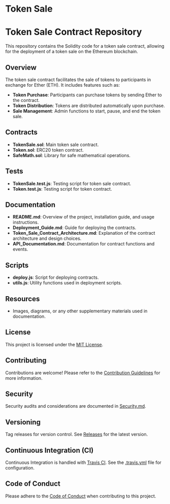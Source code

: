# Token Sale

# Token Sale Contract Repository

This repository contains the Solidity code for a token sale contract, allowing for the deployment of a token sale on the Ethereum blockchain.

## Overview

The token sale contract facilitates the sale of tokens to participants in exchange for Ether (ETH). It includes features such as:

- **Token Purchase**: Participants can purchase tokens by sending Ether to the contract.
- **Token Distribution**: Tokens are distributed automatically upon purchase.
- **Sale Management**: Admin functions to start, pause, and end the token sale.

## Contracts

- **TokenSale.sol**: Main token sale contract.
- **Token.sol**: ERC20 token contract.
- **SafeMath.sol**: Library for safe mathematical operations.

## Tests

- **TokenSale.test.js**: Testing script for token sale contract.
- **Token.test.js**: Testing script for token contract.

## Documentation

- **README.md**: Overview of the project, installation guide, and usage instructions.
- **Deployment_Guide.md**: Guide for deploying the contracts.
- **Token_Sale_Contract_Architecture.md**: Explanation of the contract architecture and design choices.
- **API_Documentation.md**: Documentation for contract functions and events.

## Scripts

- **deploy.js**: Script for deploying contracts.
- **utils.js**: Utility functions used in deployment scripts.

## Resources

- Images, diagrams, or any other supplementary materials used in documentation.

## License

This project is licensed under the [MIT License](LICENSE).

## Contributing

Contributions are welcome! Please refer to the [Contribution Guidelines](CONTRIBUTING.md) for more information.

## Security

Security audits and considerations are documented in [Security.md](Security.md).

## Versioning

Tag releases for version control. See [Releases](https://github.com/example/repo/releases) for the latest version.

## Continuous Integration (CI)

Continuous Integration is handled with [Travis CI](https://travis-ci.org/). See the [.travis.yml](.travis.yml) file for configuration.

## Code of Conduct

Please adhere to the [Code of Conduct](CODE_OF_CONDUCT.md) when contributing to this project. 
